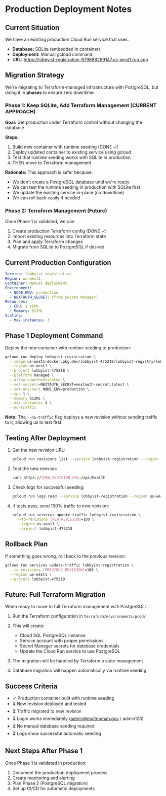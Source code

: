 # Production Deployment Notes

## Current Situation

We have an existing production Cloud Run service that uses:
- **Database:** SQLite (embedded in container)
- **Deployment:** Manual gcloud command
- **URL:** https://lobbyist-registration-679888289147.us-west1.run.app

## Migration Strategy

We're migrating to Terraform-managed infrastructure with PostgreSQL, but doing it in **phases** to ensure zero downtime:

### Phase 1: Keep SQLite, Add Terraform Management (CURRENT APPROACH)

**Goal:** Get production under Terraform control without changing the database

**Steps:**
1. Build new container with runtime seeding (DONE ✓)
2. Deploy updated container to existing service using gcloud
3. Test that runtime seeding works with SQLite in production
4. THEN move to Terraform management

**Rationale:** This approach is safer because:
- We don't create a PostgreSQL database until we're ready
- We can test the runtime seeding in production with SQLite first
- We update the existing service in-place (no downtime)
- We can roll back easily if needed

### Phase 2: Terraform Management (Future)

Once Phase 1 is validated, we can:
1. Create production Terraform config (DONE ✓)
2. Import existing resources into Terraform state
3. Plan and apply Terraform changes
4. Migrate from SQLite to PostgreSQL if desired

## Current Production Configuration

```yaml
Service: lobbyist-registration
Region: us-west1
Container: Manual deployment
Environment:
  - NODE_ENV: production
  - NEXTAUTH_SECRET: (from Secret Manager)
Resources:
  - CPU: 1 vCPU
  - Memory: 512Mi
Scaling:
  - Max instances: 3
```

## Phase 1 Deployment Command

Deploy the new container with runtime seeding to production:

```bash
gcloud run deploy lobbyist-registration \
  --image us-west1-docker.pkg.dev/lobbyist-475218/lobbyist-registry/lobbyist-registration:latest \
  --region us-west1 \
  --project lobbyist-475218 \
  --platform managed \
  --allow-unauthenticated \
  --set-secrets=NEXTAUTH_SECRET=nextauth-secret:latest \
  --set-env-vars NODE_ENV=production \
  --cpu 1 \
  --memory 512Mi \
  --max-instances 3 \
  --no-traffic
```

**Note:** The `--no-traffic` flag deploys a new revision without sending traffic to it, allowing us to test first.

## Testing After Deployment

1. Get the new revision URL:
   ```bash
   gcloud run revisions list --service lobbyist-registration --region us-west1 --project lobbyist-475218
   ```

2. Test the new revision:
   ```bash
   curl https://[NEW_REVISION_URL]/api/health
   ```

3. Check logs for successful seeding:
   ```bash
   gcloud run logs read --service lobbyist-registration --region us-west1 --project lobbyist-475218 --limit 50
   ```

4. If tests pass, send 100% traffic to new revision:
   ```bash
   gcloud run services update-traffic lobbyist-registration \
     --to-revisions [NEW_REVISION]=100 \
     --region us-west1 \
     --project lobbyist-475218
   ```

## Rollback Plan

If something goes wrong, roll back to the previous revision:

```bash
gcloud run services update-traffic lobbyist-registration \
  --to-revisions [PREVIOUS_REVISION]=100 \
  --region us-west1 \
  --project lobbyist-475218
```

## Future: Full Terraform Migration

When ready to move to full Terraform management with PostgreSQL:

1. Run the Terraform configuration in `terraform/environments/prod/`
2. This will create:
   - Cloud SQL PostgreSQL instance
   - Service account with proper permissions
   - Secret Manager secrets for database credentials
   - Update the Cloud Run service to use PostgreSQL

3. The migration will be handled by Terraform's state management
4. Database migration will happen automatically via runtime seeding

## Success Criteria

- ✓ Production container built with runtime seeding
- ⏳ New revision deployed and tested
- ⏳ Traffic migrated to new revision
- ⏳ Login works immediately (admin@multnomah.gov / admin123)
- ⏳ No manual database seeding required
- ⏳ Logs show successful automatic seeding

## Next Steps After Phase 1

Once Phase 1 is validated in production:
1. Document the production deployment process
2. Create monitoring and alerting
3. Plan Phase 2 (PostgreSQL migration)
4. Set up CI/CD for automatic deployments
